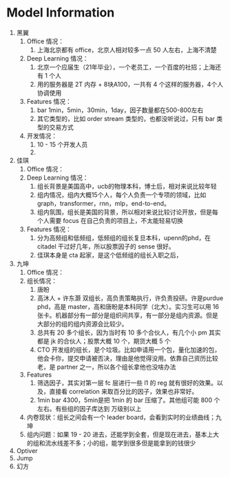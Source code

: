 # Model Information

1. 黑翼
    1. Office 情况：
        1. 上海北京都有 office，北京人相对较多一点 50 人左右，上海不清楚
    2. Deep Learning 情况：
        1. 北京一个应届生（21年毕业），一个老员工，一个百度的社招；上海还有 1 个人
        2. 用的服务器是 2T 内存 + 8块A100，一共有 4 个这样的服务器，4个人协调使用
    3. Features 情况： 
        1. bar 1min，5min，30min，1day，因子数量都在500-800左右
        2. 其它类型的，比如 order stream 类型的，也都没听说过，只有 bar 类型的交易方式
    4. 开发情况：
        1. 10 - 15 个开发人员
        2. 
2. 佳琪
    1. Office 情况：
    2. Deep Learning 情况：
        1. 组长背景是美国高中，ucb的物理本科，博士后，相对来说比较年轻
        2. 组内情况，组内大概15个人，每个人负责一个专项的领域，比如 graph，transformer，rnn，mlp，end-to-end。
        3. 组内氛围，组长是美国的背景，所以相对来说比较讨论开放，但是每个人需要 focus 在自己负责的项目上，不太能轻易切换
    3. Features 情况：
        1. 分为高频组和低频组，低频组的组长复旦本科，upenn的phd，在 citadel 干过好几年，所以股票因子的 sense 很好。
        2. 佳琪本身是 cta 起家，是这个低频组的组长入职之后，
3. 九坤
    1. Office 情况：
    2. 组长情况：
        1. 唐盼
        2. 高沐人 + 许东灏 双组长，高负责策略执行，许负责投研。许是purdue phd，高是 master，高和唐盼是本科同学（北大）。实习生可以用 16 张卡。机器部分有一部分是组织间共享，有一部分是组内资源。但是大部分的组的组内资源会比较少。
        3. 总共有 20 多个组长，因为当时有 10 多个合伙人，有几个小 pm 其实都是 jk 的合伙人；股票大概 10 个，期货大概 5 个
        4. CTO 开发组的组长，是个垃圾。比如申请用一个包，量化加速的包，他会卡你，提交申请被否决，理由是他觉得没用。依靠自己资历比较老，是 partner 之一，所以各个组长拿他也没啥办法
    3. Features
        1. 筛选因子，其实对第一层 fc 层进行一些 l1 的 reg 就有很好的效果。以及，直接看 correlation 来取百分比的因子，效果也非常好。
        2. 1min bar 4300，5min是把 1min 的 bar 压缩了。其他组可能 800 个左右。有些组的因子库达到 万级别以上
    4. 内卷现状：组长之间会有一个 leader board，会看到实时的业绩曲线；九坤
    5. 组内问题：如果 19 - 20 进去，还能学到全套，但是现在进去，基本上大的组和流水线差不多；小的组，能学到很多但是能拿到的钱很少
4. Optiver
5. Jump
6. 幻方